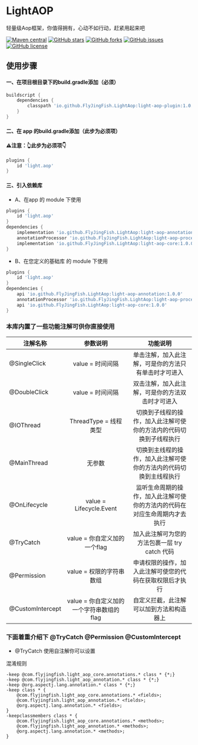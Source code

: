 # LightAOP

轻量级Aop框架，你值得拥有，心动不如行动，赶紧用起来吧

[![Maven central](https://img.shields.io/maven-central/v/io.github.FlyJingFish.LightAop/LightAopLib)](https://central.sonatype.com/search?q=io.github.FlyJingFish.LightAop)
[![GitHub stars](https://img.shields.io/github/stars/FlyJingFish/LightAop.svg)](https://github.com/FlyJingFish/LightAop/stargazers)
[![GitHub forks](https://img.shields.io/github/forks/FlyJingFish/LightAop.svg)](https://github.com/FlyJingFish/LightAop/network/members)
[![GitHub issues](https://img.shields.io/github/issues/FlyJingFish/LightAop.svg)](https://github.com/FlyJingFish/LightAop/issues)
[![GitHub license](https://img.shields.io/github/license/FlyJingFish/LightAop.svg)](https://github.com/FlyJingFish/LightAop/blob/master/LICENSE)

## 使用步骤

#### 一、在项目根目录下的build.gradle添加（必须）

```gradle
buildscript {
    dependencies {
        classpath 'io.github.FlyJingFish.LightAop:light-aop-plugin:1.0.0'
    }
}
```

#### 二、在 app 的build.gradle添加（此步为必须项）

#### ⚠️注意：👆此步为必须项👇

```gradle
plugins {
    id 'light.aop'
}
```

#### 三、引入依赖库

- A、在app 的 module 下使用

```gradle
plugins {
    id 'light.aop'
}
dependencies {
    implementation 'io.github.FlyJingFish.LightAop:light-aop-annotation:1.0.0'
    annotationProcessor 'io.github.FlyJingFish.LightAop:light-aop-processor:1.0.0'
    implementation 'io.github.FlyJingFish.LightAop:light-aop-core:1.0.0'
}
```

- B、在您定义的基础库 的 module 下使用

```gradle
plugins {
    id 'light.aop'
}
dependencies {
    api 'io.github.FlyJingFish.LightAop:light-aop-annotation:1.0.0'
    annotationProcessor 'io.github.FlyJingFish.LightAop:light-aop-processor:1.0.0'
    api 'io.github.FlyJingFish.LightAop:light-aop-core:1.0.0'
}
```

### 本库内置了一些功能注解可供你直接使用

| 注解名称             |            参数说明            |                 功能说明                  |
|------------------|:--------------------------:|:-------------------------------------:|
| @SingleClick     |        value = 时间间隔        |      单击注解，加入此注解，可是你的方法只有单击时才可进入       |
| @DoubleClick     |        value = 时间间隔        |       双击注解，加入此注解，可是你的方法双击时才可进入        |
| @IOThread        |     ThreadType = 线程类型      |   切换到子线程的操作，加入此注解可使你的方法内的代码切换到子线程执行   |
| @MainThread      |            无参数             |   切换到主线程的操作，加入此注解可使你的方法内的代码切换到主线程执行   |
| @OnLifecycle     |  value = Lifecycle.Event   | 监听生命周期的操作，加入此注解可使你的方法内的代码在对应生命周期内才去执行 |
| @TryCatch        |    value = 你自定义加的一个flag    |     加入此注解可为您的方法包裹一层 try catch 代码      |
| @Permission      |      value = 权限的字符串数组      |     申请权限的操作，加入此注解可使您的代码在获取权限后才执行      |
| @CustomIntercept | value = 你自定义加的一个字符串数组的flag |         自定义拦截，此注解可以加到方法和构造器上          |


### 下面着重介绍下 @TryCatch @Permission @CustomIntercept

- @TryCatch 使用自注解你可以设置

混淆规则

```
-keep @com.flyjingfish.light_aop_core.annotations.* class * {*;}
-keep @com.flyjingfish.light_aop_annotation.* class * {*;}
-keep @org.aspectj.lang.annotation.* class * {*;}
-keep class * {
    @com.flyjingfish.light_aop_core.annotations.* <fields>;
    @com.flyjingfish.light_aop_annotation.* <fields>;
    @org.aspectj.lang.annotation.* <fields>;
}
-keepclassmembers class * {
    @com.flyjingfish.light_aop_core.annotations.* <methods>;
    @com.flyjingfish.light_aop_annotation.* <methods>;
    @org.aspectj.lang.annotation.* <methods>;
}
```